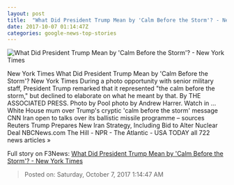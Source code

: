```yaml
---
layout: post
title:  "What Did President Trump Mean by 'Calm Before the Storm'? - New York Times"
date: 2017-10-07 01:14:47Z
categories: google-news-top-stories
---
```


![What Did President Trump Mean by 'Calm Before the Storm'? - New York Times](https://static01.nyt.com/images/2017/10/07/us/07dc-prexy/07dc-prexy-facebookJumbo.jpg)

New York Times What Did President Trump Mean by 'Calm Before the Storm'? New York Times During a photo opportunity with senior military staff, President Trump remarked that it represented "the calm before the storm," but declined to elaborate on what he meant by that. By THE ASSOCIATED PRESS. Photo by Pool photo by Andrew Harrer. Watch in ... White House mum over Trump's cryptic 'calm before the storm' message CNN Iran open to talks over its ballistic missile programme – sources Reuters Trump Prepares New Iran Strategy, Including Bid to Alter Nuclear Deal NBCNews.com The Hill - NPR - The Atlantic - USA TODAY all 722 news articles »


Full story on F3News: [What Did President Trump Mean by 'Calm Before the Storm'? - New York Times](http://www.f3nws.com/n/WGHanG)

> Posted on: Saturday, October 7, 2017 1:14:47 AM
